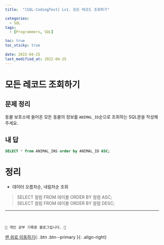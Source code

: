 ```yaml
---
title:  "[SQL-CodingTest] Lv1. 모든 레코드 조회하기"

categories:
  - SQL
tags:
  - [Programmers, SQL]

toc: true
toc_sticky: true
 
date: 2022-04-25
last_modified_at: 2022-04-25
---
```


# 모든 레코드 조회하기
## 문제 정리
동물 보호소에 들어온 모든 동물의 정보를 `ANIMAL_ID`순으로 조회하는 SQL문을 작성해주세요.
## 내 답
```sql
SELECT * from ANIMAL_INS order by ANIMAL_ID ASC;
```
# 정리
- 데이터 오름차순, 내림차순 조회
> SELECT 컬럼 FROM 테이블 ORDER BY 컬럼 ASC;<br>
SELECT 컬럼 FROM 테이블 ORDER BY 컬럼 DESC;<br>

***
<br>

    💛 개인 공부 기록용 블로그입니다. 👻

[맨 위로 이동하기](#){: .btn .btn--primary }{: .align-right}